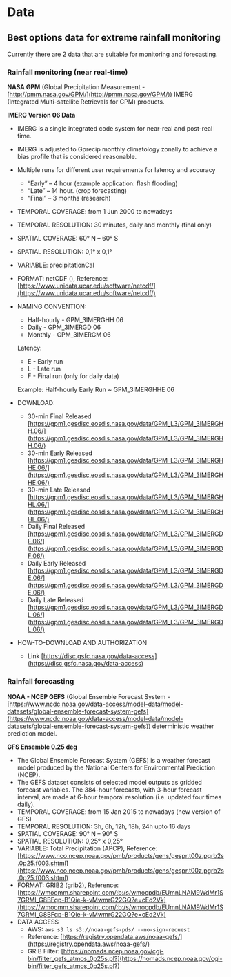 # Data

## Best options data for extreme rainfall monitoring

Currently there are 2 data that are suitable for monitoring and forecasting.

### Rainfall monitoring (near real-time)

**NASA GPM** (Global Precipitation Measurement - [http://pmm.nasa.gov/GPM/](http://pmm.nasa.gov/GPM/)) IMERG (Integrated Multi-satellite Retrievals for GPM) products.

**IMERG Version 06 Data**

- IMERG is a single integrated code system for near-real and post-real time.
- IMERG is adjusted to Gprecip monthly climatology zonally to achieve a bias profile that is considered reasonable.
- Multiple runs for different user requirements for latency and accuracy

	- “Early” – 4 hour (example application: flash flooding)
	- “Late” – 14 hour. (crop forecasting)
	- “Final” – 3 months (research)

- TEMPORAL COVERAGE: from 1 Jun 2000 to nowadays
- TEMPORAL RESOLUTION: 30 minutes, daily and monthly (final only)
- SPATIAL COVERAGE: 60° N – 60° S
- SPATIAL RESOLUTION: 0,1° x 0,1°
- VARIABLE: precipitationCal
-  FORMAT: netCDF (), Reference: [https://www.unidata.ucar.edu/software/netcdf/](https://www.unidata.ucar.edu/software/netcdf/) 
- NAMING CONVENTION:

	- Half-hourly - GPM_3IMERGHH 06
	- Daily - GPM_3IMERGD 06
	- Monthly - GPM_3IMERGM 06

	Latency: 

	- E - Early run
	- L - Late run
	- F - Final run (only for daily data) 

	Example: Half-hourly Early Run ~ GPM_3IMERGHHE 06

- DOWNLOAD: 

	- 30-min Final Released [https://gpm1.gesdisc.eosdis.nasa.gov/data/GPM_L3/GPM_3IMERGHH.06/](https://gpm1.gesdisc.eosdis.nasa.gov/data/GPM_L3/GPM_3IMERGHH.06/) 
	- 30-min Early Released [https://gpm1.gesdisc.eosdis.nasa.gov/data/GPM_L3/GPM_3IMERGHHE.06/](https://gpm1.gesdisc.eosdis.nasa.gov/data/GPM_L3/GPM_3IMERGHHE.06/)
	- 30-min Late Released [https://gpm1.gesdisc.eosdis.nasa.gov/data/GPM_L3/GPM_3IMERGHHL.06/](https://gpm1.gesdisc.eosdis.nasa.gov/data/GPM_L3/GPM_3IMERGHHL.06/) 
	- Daily Final Released [https://gpm1.gesdisc.eosdis.nasa.gov/data/GPM_L3/GPM_3IMERGDF.06/](https://gpm1.gesdisc.eosdis.nasa.gov/data/GPM_L3/GPM_3IMERGDF.06/) 
	- Daily Early Released [https://gpm1.gesdisc.eosdis.nasa.gov/data/GPM_L3/GPM_3IMERGDE.06/](https://gpm1.gesdisc.eosdis.nasa.gov/data/GPM_L3/GPM_3IMERGDE.06/) 
	- Daily Late Released [https://gpm1.gesdisc.eosdis.nasa.gov/data/GPM_L3/GPM_3IMERGDL.06/](https://gpm1.gesdisc.eosdis.nasa.gov/data/GPM_L3/GPM_3IMERGDL.06/) 

- HOW-TO-DOWNLOAD AND AUTHORIZATION

	- Link [https://disc.gsfc.nasa.gov/data-access](https://disc.gsfc.nasa.gov/data-access) 


### Rainfall forecasting

**NOAA - NCEP GEFS** (Global Ensemble Forecast System - [https://www.ncdc.noaa.gov/data-access/model-data/model-datasets/global-ensemble-forecast-system-gefs](https://www.ncdc.noaa.gov/data-access/model-data/model-datasets/global-ensemble-forecast-system-gefs)) deterministic weather prediction model.

**GFS Ensemble 0.25 deg**

- The Global Ensemble Forecast System (GEFS) is a weather forecast model produced by the National Centers for Environmental Prediction (NCEP). 
- The GEFS dataset consists of selected model outputs as gridded forecast variables. The 384-hour forecasts, with 3-hour forecast interval, are made at 6-hour temporal resolution (i.e. updated four times daily).
- TEMPORAL COVERAGE: from 15 Jan 2015 to nowadays (new version of GFS)
- TEMPORAL RESOLUTION: 3h, 6h, 12h, 18h, 24h upto 16 days
- SPATIAL COVERAGE: 90° N – 90° S
- SPATIAL RESOLUTION: 0,25° x 0,25°
- VARIABLE: Total Precipitation (APCP), Reference: [https://www.nco.ncep.noaa.gov/pmb/products/gens/gespr.t00z.pgrb2s.0p25.f003.shtml](https://www.nco.ncep.noaa.gov/pmb/products/gens/gespr.t00z.pgrb2s.0p25.f003.shtml)
- FORMAT: GRIB2 (grib2), Reference: [https://wmoomm.sharepoint.com/:b:/s/wmocpdb/EUmnLNAM9WdMr1S7GRMl_G8BFqp-B1Qie-k-vMwmrG22GQ?e=cEd2Vk](https://wmoomm.sharepoint.com/:b:/s/wmocpdb/EUmnLNAM9WdMr1S7GRMl_G8BFqp-B1Qie-k-vMwmrG22GQ?e=cEd2Vk) 
- DATA ACCESS
	- AWS: `aws s3 ls s3://noaa-gefs-pds/ --no-sign-request`
	- Reference: [https://registry.opendata.aws/noaa-gefs/](https://registry.opendata.aws/noaa-gefs/) 
	- GRIB Filter: [https://nomads.ncep.noaa.gov/cgi-bin/filter_gefs_atmos_0p25s.pl?](https://nomads.ncep.noaa.gov/cgi-bin/filter_gefs_atmos_0p25s.pl?)
